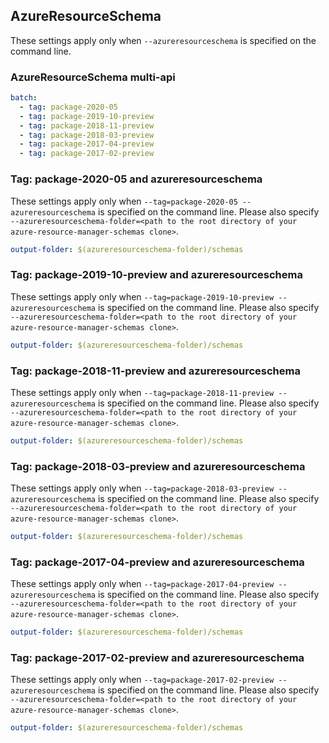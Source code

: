 ## AzureResourceSchema

These settings apply only when `--azureresourceschema` is specified on the command line.

### AzureResourceSchema multi-api

``` yaml $(azureresourceschema) && $(multiapi)
batch:
  - tag: package-2020-05
  - tag: package-2019-10-preview
  - tag: package-2018-11-preview
  - tag: package-2018-03-preview
  - tag: package-2017-04-preview
  - tag: package-2017-02-preview
```

### Tag: package-2020-05 and azureresourceschema

These settings apply only when `--tag=package-2020-05 --azureresourceschema` is specified on the command line.
Please also specify `--azureresourceschema-folder=<path to the root directory of your azure-resource-manager-schemas clone>`.

``` yaml $(tag) == 'package-2020-05' && $(azureresourceschema)
output-folder: $(azureresourceschema-folder)/schemas
```

### Tag: package-2019-10-preview and azureresourceschema

These settings apply only when `--tag=package-2019-10-preview --azureresourceschema` is specified on the command line.
Please also specify `--azureresourceschema-folder=<path to the root directory of your azure-resource-manager-schemas clone>`.

``` yaml $(tag) == 'package-2019-10-preview' && $(azureresourceschema)
output-folder: $(azureresourceschema-folder)/schemas
```

### Tag: package-2018-11-preview and azureresourceschema

These settings apply only when `--tag=package-2018-11-preview --azureresourceschema` is specified on the command line.
Please also specify `--azureresourceschema-folder=<path to the root directory of your azure-resource-manager-schemas clone>`.

``` yaml $(tag) == 'package-2018-11-preview' && $(azureresourceschema)
output-folder: $(azureresourceschema-folder)/schemas
```

### Tag: package-2018-03-preview and azureresourceschema

These settings apply only when `--tag=package-2018-03-preview --azureresourceschema` is specified on the command line.
Please also specify `--azureresourceschema-folder=<path to the root directory of your azure-resource-manager-schemas clone>`.

``` yaml $(tag) == 'package-2018-03-preview' && $(azureresourceschema)
output-folder: $(azureresourceschema-folder)/schemas
```

### Tag: package-2017-04-preview and azureresourceschema

These settings apply only when `--tag=package-2017-04-preview --azureresourceschema` is specified on the command line.
Please also specify `--azureresourceschema-folder=<path to the root directory of your azure-resource-manager-schemas clone>`.

``` yaml $(tag) == 'package-2017-04-preview' && $(azureresourceschema)
output-folder: $(azureresourceschema-folder)/schemas
```

### Tag: package-2017-02-preview and azureresourceschema

These settings apply only when `--tag=package-2017-02-preview --azureresourceschema` is specified on the command line.
Please also specify `--azureresourceschema-folder=<path to the root directory of your azure-resource-manager-schemas clone>`.

``` yaml $(tag) == 'package-2017-02-preview' && $(azureresourceschema)
output-folder: $(azureresourceschema-folder)/schemas
```

